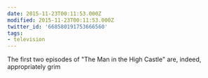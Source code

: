 ```yaml
---
date: 2015-11-23T00:11:53.000Z
modified: 2015-11-23T00:11:53.000Z
twitter_id: '668580191753666560'
tags:
- television
---
```


  The first two episodes of "The Man in the High Castle" are, indeed, appropriately grim
